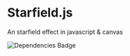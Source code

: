 # Starfield.js

An starfield effect in javascript & canvas

![Dependencies Badge](https://david-dm.org/repejota/starfield.js.png)

